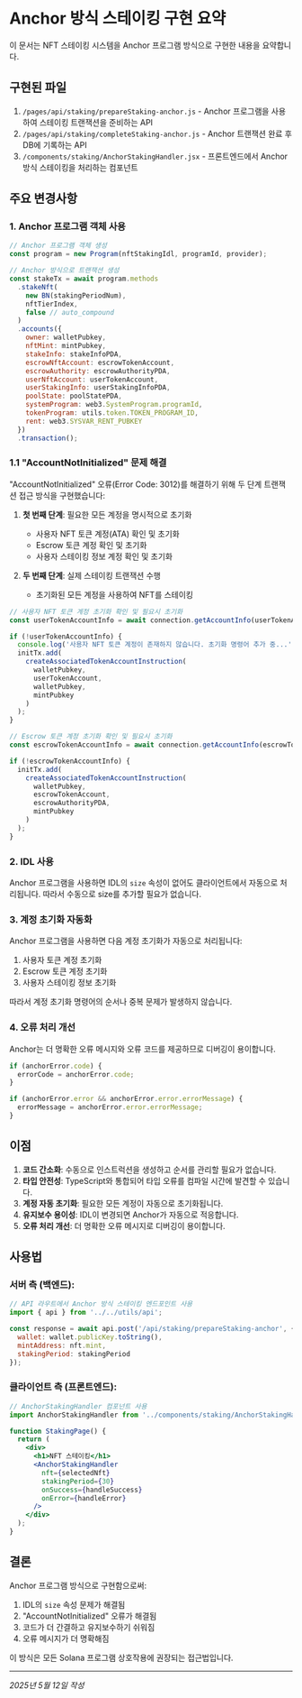 # Anchor 방식 스테이킹 구현 요약

이 문서는 NFT 스테이킹 시스템을 Anchor 프로그램 방식으로 구현한 내용을 요약합니다.

## 구현된 파일

1. `/pages/api/staking/prepareStaking-anchor.js` - Anchor 프로그램을 사용하여 스테이킹 트랜잭션을 준비하는 API
2. `/pages/api/staking/completeStaking-anchor.js` - Anchor 트랜잭션 완료 후 DB에 기록하는 API
3. `/components/staking/AnchorStakingHandler.jsx` - 프론트엔드에서 Anchor 방식 스테이킹을 처리하는 컴포넌트

## 주요 변경사항

### 1. Anchor 프로그램 객체 사용

```javascript
// Anchor 프로그램 객체 생성
const program = new Program(nftStakingIdl, programId, provider);

// Anchor 방식으로 트랜잭션 생성
const stakeTx = await program.methods
  .stakeNft(
    new BN(stakingPeriodNum),
    nftTierIndex,
    false // auto_compound
  )
  .accounts({
    owner: walletPubkey,
    nftMint: mintPubkey,
    stakeInfo: stakeInfoPDA,
    escrowNftAccount: escrowTokenAccount,
    escrowAuthority: escrowAuthorityPDA,
    userNftAccount: userTokenAccount,
    userStakingInfo: userStakingInfoPDA,
    poolState: poolStatePDA,
    systemProgram: web3.SystemProgram.programId,
    tokenProgram: utils.token.TOKEN_PROGRAM_ID,
    rent: web3.SYSVAR_RENT_PUBKEY
  })
  .transaction();
```

### 1.1 "AccountNotInitialized" 문제 해결

"AccountNotInitialized" 오류(Error Code: 3012)를 해결하기 위해 두 단계 트랜잭션 접근 방식을 구현했습니다:

1. **첫 번째 단계**: 필요한 모든 계정을 명시적으로 초기화
   - 사용자 NFT 토큰 계정(ATA) 확인 및 초기화
   - Escrow 토큰 계정 확인 및 초기화
   - 사용자 스테이킹 정보 계정 확인 및 초기화

2. **두 번째 단계**: 실제 스테이킹 트랜잭션 수행
   - 초기화된 모든 계정을 사용하여 NFT를 스테이킹

```javascript
// 사용자 NFT 토큰 계정 초기화 확인 및 필요시 초기화
const userTokenAccountInfo = await connection.getAccountInfo(userTokenAccount);

if (!userTokenAccountInfo) {
  console.log('사용자 NFT 토큰 계정이 존재하지 않습니다. 초기화 명령어 추가 중...');
  initTx.add(
    createAssociatedTokenAccountInstruction(
      walletPubkey,
      userTokenAccount,
      walletPubkey,
      mintPubkey
    )
  );
}

// Escrow 토큰 계정 초기화 확인 및 필요시 초기화
const escrowTokenAccountInfo = await connection.getAccountInfo(escrowTokenAccount);

if (!escrowTokenAccountInfo) {
  initTx.add(
    createAssociatedTokenAccountInstruction(
      walletPubkey,
      escrowTokenAccount,
      escrowAuthorityPDA,
      mintPubkey
    )
  );
}
```

### 2. IDL 사용

Anchor 프로그램을 사용하면 IDL의 `size` 속성이 없어도 클라이언트에서 자동으로 처리됩니다. 따라서 수동으로 size를 추가할 필요가 없습니다.

### 3. 계정 초기화 자동화

Anchor 프로그램을 사용하면 다음 계정 초기화가 자동으로 처리됩니다:

1. 사용자 토큰 계정 초기화
2. Escrow 토큰 계정 초기화
3. 사용자 스테이킹 정보 초기화

따라서 계정 초기화 명령어의 순서나 중복 문제가 발생하지 않습니다.

### 4. 오류 처리 개선

Anchor는 더 명확한 오류 메시지와 오류 코드를 제공하므로 디버깅이 용이합니다.

```javascript
if (anchorError.code) {
  errorCode = anchorError.code;
}

if (anchorError.error && anchorError.error.errorMessage) {
  errorMessage = anchorError.error.errorMessage;
}
```

## 이점

1. **코드 간소화**: 수동으로 인스트럭션을 생성하고 순서를 관리할 필요가 없습니다.
2. **타입 안전성**: TypeScript와 통합되어 타입 오류를 컴파일 시간에 발견할 수 있습니다.
3. **계정 자동 초기화**: 필요한 모든 계정이 자동으로 초기화됩니다.
4. **유지보수 용이성**: IDL이 변경되면 Anchor가 자동으로 적응합니다.
5. **오류 처리 개선**: 더 명확한 오류 메시지로 디버깅이 용이합니다.

## 사용법

### 서버 측 (백엔드):

```javascript
// API 라우트에서 Anchor 방식 스테이킹 엔드포인트 사용
import { api } from '../../utils/api';

const response = await api.post('/api/staking/prepareStaking-anchor', {
  wallet: wallet.publicKey.toString(),
  mintAddress: nft.mint,
  stakingPeriod: stakingPeriod
});
```

### 클라이언트 측 (프론트엔드):

```jsx
// AnchorStakingHandler 컴포넌트 사용
import AnchorStakingHandler from '../components/staking/AnchorStakingHandler';

function StakingPage() {
  return (
    <div>
      <h1>NFT 스테이킹</h1>
      <AnchorStakingHandler
        nft={selectedNft}
        stakingPeriod={30}
        onSuccess={handleSuccess}
        onError={handleError}
      />
    </div>
  );
}
```

## 결론

Anchor 프로그램 방식으로 구현함으로써:

1. IDL의 `size` 속성 문제가 해결됨
2. "AccountNotInitialized" 오류가 해결됨
3. 코드가 더 간결하고 유지보수하기 쉬워짐
4. 오류 메시지가 더 명확해짐

이 방식은 모든 Solana 프로그램 상호작용에 권장되는 접근법입니다.

---

*2025년 5월 12일 작성*